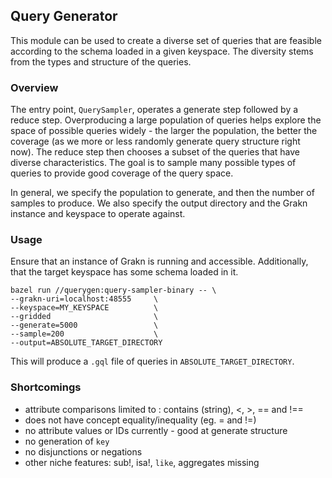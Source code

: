 ## Query Generator
This module can be used to create a diverse set of queries that are feasible according to the schema loaded
in a given keyspace. The diversity stems from the types and structure of the queries.

### Overview

The entry point, `QuerySampler`, operates a generate step followed by a reduce step. Overproducing a large population of queries
helps explore the space of possible queries widely - the larger the population, the better the coverage (as we more
or less randomly generate query structure right now). The reduce step then chooses a subset of the queries that
have diverse characteristics. The goal is to sample many possible types of queries to provide good coverage
of the query space.

In general, we specify the population to generate, and then the number of samples to produce. We also specify
the output directory and the Grakn instance and keyspace to operate against.


### Usage

Ensure that an instance of Grakn is running and accessible. Additionally, that the target keyspace has some 
schema loaded in it. 

```
bazel run //querygen:query-sampler-binary -- \
--grakn-uri=localhost:48555     \
--keyspace=MY_KEYSPACE          \
--gridded                       \
--generate=5000                 \
--sample=200                    \
--output=ABSOLUTE_TARGET_DIRECTORY
```

This will produce a `.gql` file of queries in `ABSOLUTE_TARGET_DIRECTORY`.


### Shortcomings
* attribute comparisons limited to : contains (string), <, >, == and !==
* does not have concept equality/inequality (eg. = and !=)
* no attribute values or IDs currently - good at generate structure
* no generation of `key`
* no disjunctions or negations
* other niche features: sub!, isa!, `like`, aggregates missing